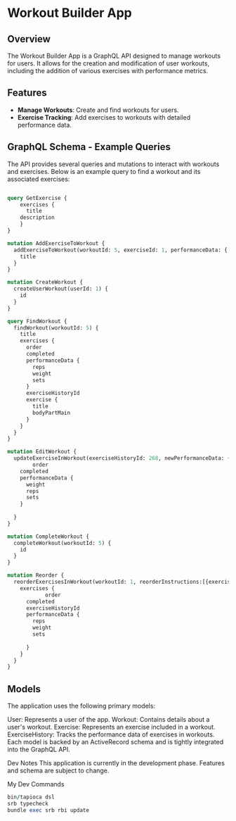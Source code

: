 # Workout Builder App

## Overview

The Workout Builder App is a GraphQL API designed to manage workouts for users. It allows for the creation and modification of user workouts, including the addition of various exercises with performance metrics.

## Features

- **Manage Workouts**: Create and find workouts for users.
- **Exercise Tracking**: Add exercises to workouts with detailed performance data.

## GraphQL Schema - Example Queries

The API provides several queries and mutations to interact with workouts and exercises. Below is an example query to find a workout and its associated exercises:

```graphql

query GetExercise {
	exercises {
	  title
    description
	}
}

mutation AddExerciseToWorkout {
  addExerciseToWorkout(workoutId: 5, exerciseId: 1, performanceData: { reps:2, weight: 235, sets: 1 }) {
    title
  }
}

mutation CreateWorkout {
  createUserWorkout(userId: 1) {
    id
  }
}

query FindWorkout {
  findWorkout(workoutId: 5) {
    title
    exercises {
      order
      completed
      performanceData {
        reps
        weight
        sets
      }
      exerciseHistoryId
      exercise {
        title
        bodyPartMain
      }
    }
  }
}

mutation EditWorkout {
  updateExerciseInWorkout(exerciseHistoryId: 268, newPerformanceData: {weight:230,reps:2, sets:1}) {
		order
    completed
    performanceData {
      weight
      reps
      sets
    }
    
  }
}

mutation CompleteWorkout {
  completeWorkout(workoutId: 5) {
    id
  }
}

mutation Reorder {
  reorderExercisesInWorkout(workoutId: 1, reorderInstructions:[{exerciseHistoryId: 258, newOrder:1},{newOrder: 0, exerciseHistoryId: 259}]) {
    exercises {
            order
      completed
      exerciseHistoryId
      performanceData {
        reps
        weight
        sets
        
      }
    }
  }
}

```

## Models
The application uses the following primary models:

User: Represents a user of the app.
Workout: Contains details about a user's workout.
Exercise: Represents an exercise included in a workout.
ExerciseHistory: Tracks the performance data of exercises in workouts.
Each model is backed by an ActiveRecord schema and is tightly integrated into the GraphQL API.

Dev Notes
This application is currently in the development phase. Features and schema are subject to change.

My Dev Commands

```ruby
bin/tapioca dsl
srb typecheck
bundle exec srb rbi update
```
